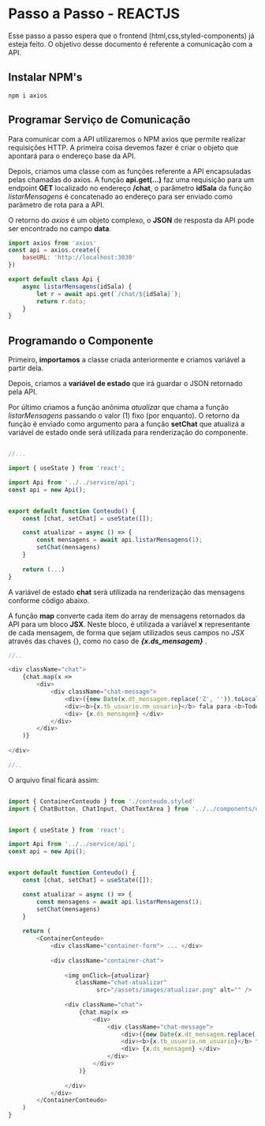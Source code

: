 
# Passo a Passo - REACTJS

Esse passo a passo espera que o frontend (html,css,styled-components) já esteja feito. O objetivo desse documento é referente a comunicação com a API.

## Instalar NPM's

```shell
npm i axios 
```

## Programar Serviço de Comunicação

Para comunicar com a API utilizaremos o NPM axios que permite realizar requisições HTTP. A primeira coisa devemos fazer é criar o objeto que apontará para o endereço base da API.

Depois, criamos uma classe com as funções referente a API encapsuladas pelas chamadas do axios. A função **api.get(...)** faz uma requisição para um endpoint **GET** localizado no endereço **/chat**, o parâmetro **idSala** da função *listarMensagens* é concatenado ao endereço para ser enviado como parâmetro de rota para a API.

O retorno do *axios* é um objeto complexo, o **JSON** de resposta da API pode ser encontrado no campo **data**.

```javascript
import axios from 'axios'
const api = axios.create({
    baseURL: 'http://localhost:3030'
})

export default class Api {
    async listarMensagens(idSala) {
        let r = await api.get(`/chat/${idSala}`);
        return r.data;
    }
}
```


## Programando o Componente

Primeiro, **importamos** a classe criada anteriormente e criamos variável a partir dela. 

Depois, criamos a **variável de estado** que irá guardar o JSON retornado pela API.

Por último criamos a função anônima *atualizar* que chama a função *listarMensagens* passando o valor (1) fixo (por enquanto). O retorno da função é enviado como argumento para a função **setChat** que atualizá a variável de estado onde será utilizada para renderização do componente.

```javascript

//...

import { useState } from 'react';

import Api from '../../service/api';
const api = new Api();


export default function Conteudo() {
    const [chat, setChat] = useState([]);

    const atualizar = async () => {
        const mensagens = await api.listarMensagens(1);
        setChat(mensagens)
    }
    
    return (...)
}

```


A variável de estado **chat** será utilizada na renderização das mensagens conforme código abaixo. 

A função **map** converte cada item do array de mensagens retornados da API para um bloco **JSX**. Neste bloco, é utilizada a variável **x** representante de cada mensagem, de forma que sejam utilizados seus campos no *JSX* através das chaves {}, como no caso de ***{x.ds_mensagem}*** .

```javascript
//..

<div className="chat">
    {chat.map(x =>
        <div>
            <div className="chat-message">
                <div>({new Date(x.dt_mensagem.replace('Z', '')).toLocaleTimeString()})</div>
                <div><b>{x.tb_usuario.nm_usuario}</b> fala para <b>Todos</b>:</div>
                <div> {x.ds_mensagem} </div>
            </div>
        </div>
    )}
    
</div>

//..
```



O arquivo final ficará assim:

```javascript

import { ContainerConteudo } from './conteudo.styled'
import { ChatButton, ChatInput, ChatTextArea } from '../../components/outros/inputs'


import { useState } from 'react';

import Api from '../../service/api';
const api = new Api();


export default function Conteudo() {
    const [chat, setChat] = useState([]);

    const atualizar = async () => {
        const mensagens = await api.listarMensagens(1);
        setChat(mensagens)
    }
    
    return (
        <ContainerConteudo>
            <div className="container-form"> ... </div>
            
            <div className="container-chat">
                
                <img onClick={atualizar}
                   className="chat-atualizar"
                         src="/assets/images/atualizar.png" alt="" />
                
                <div className="chat">
                    {chat.map(x =>
                        <div>
                            <div className="chat-message">
                                <div>({new Date(x.dt_mensagem.replace('Z', '')).toLocaleTimeString()})</div>
                                <div><b>{x.tb_usuario.nm_usuario}</b> fala para <b>Todos</b>:</div>
                                <div> {x.ds_mensagem} </div>
                            </div>
                        </div>
                    )}
                    
                </div>
            </div>
        </ContainerConteudo>
    )
}

```